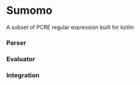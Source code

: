 # Sumomo
A subset of PCRE regular expression built for kotlin

### Parser


### Evaluator


### Integration





